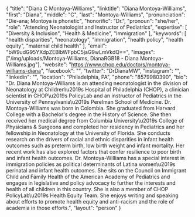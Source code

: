 {
  "title": "Diana C Montoya-Williams",
  "linktitle": "Diana Montoya-Williams",
  "first": "Diana",
  "middle": "C",
  "last": "Montoya-Williams",
  "pronunciation": "Die-ana; Montoya is phonetic",
  "honorific": "Dr.",
  "pronoun": "she/her",
  "role": "Attending Neonatologist and Instructor of Pediatrics",
  "expertise": [
    "Diversity & Inclusion",
    "Health & Medicine",
    "Immigration"
  ],
  "keywords": [
    "health disparities",
    "neonatology",
    "immigration",
    "health policy",
    "health equity",
    "maternal child health"
  ],
  "email": "bW9udG95YXdpZEBlbWFpbC5jaG9wLmVkdQ==",
  "images": ["/img/uploads/Montoya-Williams, DianaRGB18 - Diana Montoya-Williams.jpg"],
  "website": "https://www.chop.edu/doctors/montoya-williams-diana",
  "facebook": "",
  "twitter": "DrDianaMW",
  "instagram": "",
  "linkedin": "",
  "location": "Philadelphia, PA",
  "phone": "8579980390",
  "bio": "Dr. Diana Montoya-Williams is an attending neonatologist in the division of Neonatology at Children\u2019s Hospital of Philadelphia (CHOP), a clinician scientist in CHOP\u2019s PolicyLab and an instructor of Pediatrics in the University of Pennsylvania\u2019s Perelman School of Medicine. Dr. Montoya-Williams was born in Colombia. She graduated from Harvard College with a Bachelor's degree in the History of Science. She then received her medical degree from Columbia University\u2019s College of Physicians & Surgeons and completed her residency in Pediatrics and her fellowship in Neonatology at the University of Florida. She conducts research on the drivers of racial and ethnic disparities in infant health outcomes such as preterm birth, low birth weight and infant mortality. Her recent work has also explored factors that confer resilience to poor birth and infant health outcomes. Dr. Montoya-Williams has a special interest in immigration policies as political determinants of Latina women\u2019s perinatal and infant health outcomes. She sits on the Council on Immigrant Child and Family Health of the American Academy of Pediatrics and engages in legislative and policy advocacy to further the interests and health of all children in this country. She is also a member of CHOP PolicyLab\u2019s Health Equity Team. She enjoys writing and speaking about efforts to promote health equity and anti-racism and the role of academia in those efforts.",
  "layout": "person"
}
